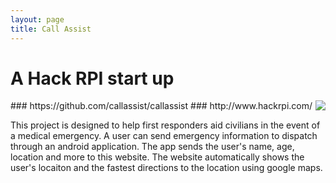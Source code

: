 ```yaml
---
layout: page
title: Call Assist
---
```


# A Hack RPI start up
<img style="float: right;" src="environmental.png">
### https://github.com/callassist/callassist
### http://www.hackrpi.com/

This project is designed to help first responders aid civilians in the event of a medical emergency. 
A user can send emergency information to dispatch through an android application.
The app sends the user's name, age, location and more to this website.
The website automatically shows the user's locaiton and the fastest directions to the location using google maps. 


